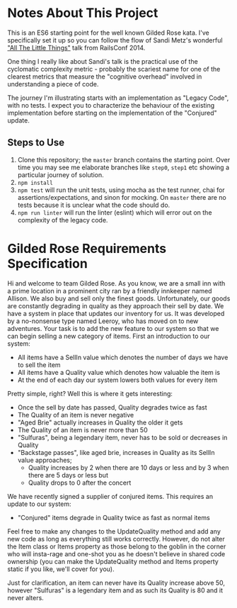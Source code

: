 # Notes About This Project

This is an ES6 starting point for the well known Gilded Rose kata. I've
specifically set it up so you can follow the flow of Sandi Metz's wonderful
["All The Little Things"](https://www.youtube.com/watch?v=8bZh5LMaSmE)
talk from RailsConf 2014.

One thing I really like about Sandi's talk is the practical use of the
cyclomatic complexity metric - probably the scariest name for one of the
clearest metrics that measure the "cognitive overhead" involved in understanding
a piece of code.

The journey I'm illustrating starts with an implementation as "Legacy Code",
with no tests. I expect you to characterize the behaviour of the existing
implementation before starting on the implementation of the "Conjured" update.

## Steps to Use

1. Clone this repository; the `master` branch contains the starting point. Over
   time you may see me elaborate branches like `step0`, `step1` etc showing a
   particular journey of solution.
2. `npm install`
3. `npm test` will run the unit tests, using mocha as the test runner, chai for
   assertions/expectations, and sinon for mocking. On `master` there are no
   tests because it is unclear what the code should do.
4. `npm run linter` will run the linter (eslint) which will error out on the
   complexity of the legacy code.

# Gilded Rose Requirements Specification

Hi and welcome to team Gilded Rose. As you know, we are a small inn with a prime
location in a prominent city ran by a friendly innkeeper named Allison. We also
buy and sell only the finest goods. Unfortunately, our goods are constantly
degrading in quality as they approach their sell by date. We have a system in
place that updates our inventory for us. It was developed by a no-nonsense type
named Leeroy, who has moved on to new adventures. Your task is to add the new
feature to our system so that we can begin selling a new category of items.
First an introduction to our system:

- All items have a SellIn value which denotes the number of days we have to sell
  the item
- All items have a Quality value which denotes how valuable the item is
- At the end of each day our system lowers both values for every item

Pretty simple, right? Well this is where it gets interesting:

- Once the sell by date has passed, Quality degrades twice as fast
- The Quality of an item is never negative
- "Aged Brie" actually increases in Quality the older it gets
- The Quality of an item is never more than 50
- "Sulfuras", being a legendary item, never has to be sold or decreases in
  Quality
- "Backstage passes", like aged brie, increases in Quality as its SellIn value
  approaches;
  - Quality increases by 2 when there are 10 days or less and by 3 when there
    are 5 days or less but
  - Quality drops to 0 after the concert

We have recently signed a supplier of conjured items. This requires an update to
our system:

- "Conjured" items degrade in Quality twice as fast as normal items

Feel free to make any changes to the UpdateQuality method and add any new code 
as long as everything still works correctly. However, do not alter the Item 
class or Items property as those belong to the goblin in the corner who will 
insta-rage and one-shot you as he doesn't believe in shared code ownership (you 
can make the UpdateQuality method and Items property static if you like, we'll 
cover for you).

Just for clarification, an item can never have its Quality increase above 50, 
however "Sulfuras" is a legendary item and as such its Quality is 80 and it 
never alters.
